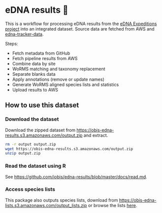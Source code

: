 # eDNA results :tropical_fish:

This is a workflow for processing eDNA results from the [eDNA Expeditions project](https://www.unesco.org/en/edna-expeditions) into an integrated dataset. Source data are fetched from AWS and [edna-tracker-data](https://github.com/iobis/edna-tracker-data).

Steps:

- Fetch metadata from GitHub
- Fetch pipeline results from AWS
- Combine data by site
- WoRMS matching and taxonomy replacement
- Separate blanks data
- Apply annotations (remove or update names)
- Generate WoRMS aligned species lists and statistics
- Upload results to AWS

## How to use this dataset
### Download the dataset

Download the zipped dataset from <https://obis-edna-results.s3.amazonaws.com/output.zip> and extract.

```bash
rm -r output output.zip
wget https://obis-edna-results.s3.amazonaws.com/output.zip
unzip output.zip
```

### Read the dataset using R

See https://github.com/iobis/edna-results/blob/master/docs/read.md.

### Access species lists

This package also outputs species lists, download from <https://obis-edna-lists.s3.amazonaws.com/output_lists.zip> or browse the lists [here](https://obis-edna-lists.s3.amazonaws.com/index.html).
